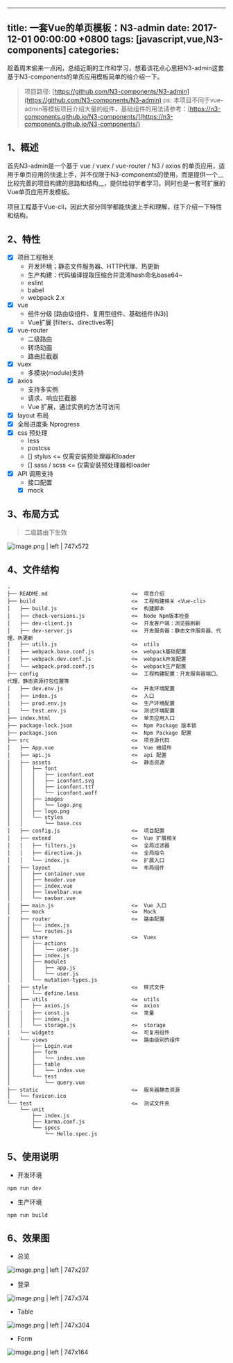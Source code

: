 
---
title: 一套Vue的单页模板：N3-admin
date: 2017-12-01 00:00:00 +0800
tags: [javascript,vue,N3-components]
categories: 
---

趁着周末偷来一点闲，总结近期的工作和学习，想着该花点心思把N3-admin这套基于N3-components的单页应用模板简单的给介绍一下。

> 项目路径: [https://github.com/N3-components/N3-admin](https://github.com/N3-components/N3-admin)
> ps: 本项目不同于vue-admin等模板项目介绍大量的组件，基础组件的用法请参考：[https://n3-components.github.io/N3-components/](https://n3-components.github.io/N3-components/)

## <a name="o929fd"></a>1、概述

首先N3-admin是一个基于 vue / vuex / vue-router / N3 / axios 的单页应用，适用于单页应用的快速上手，并不仅限于N3-components的使用，而是提供一个__比较完善的项目构建的思路和结构__，提供给初学者学习。同时也是一套可扩展的Vue单页应用开发模板。

<!-- more -->

项目工程基于Vue-cli，因此大部分同学都能快速上手和理解，往下介绍一下特性和结构。

## <a name="rfs6co"></a>2、特性

* [x] 项目工程相关
    * 开发环境；静态文件服务器、HTTP代理、热更新
    * 生产构建：代码编译提取压缩合并混淆hash命名base64~
    * eslint
    * babel
    * webpack 2.x
* [x] vue
    * 组件分级 [路由级组件、复用型组件、基础组件(N3)]
    * Vue扩展 [filters、directives等]
* [x] vue-router
    * 二级路由
    * 转场动画
    * 路由拦截器
* [x] vuex
    * 多模块(module)支持
* [x] axios
    * 支持多实例
    * 请求、响应拦截器
    * Vue 扩展，通过实例的方法可访问
* [x] layout 布局
* [x] 全局进度条 Nprogress
* [x] css 预处理
    * less
    * postcss
    * [] stylus         <=  仅需安装预处理器和loader
    * [] sass / scss    <=  仅需安装预处理器和loader
* [x] API 调用支持
    * 接口配置
    * [x] mock

## <a name="ikq0zs"></a>3、布局方式

> 二级路由下生效



![image.png | left | 747x572](https://cdn.yuque.com/yuque/0/2018/png/103147/1530283697133-97fca5d9-8f9c-4b07-9e93-55e49b950117.png "")


## <a name="6qzrsw"></a>4、文件结构

```
.
├── README.md                           <=  项目介绍
├── build                               <=  工程构建相关 <Vue-cli>
│   ├── build.js                        <=  构建脚本
│   ├── check-versions.js               <=  Node Npm版本检查
│   ├── dev-client.js                   <=  开发客户端：浏览器刷新
│   ├── dev-server.js                   <=  开发服务器：静态文件服务器、代理、热更新
│   ├── utils.js                        <=  utils
│   ├── webpack.base.conf.js            <=  webpack基础配置
│   ├── webpack.dev.conf.js             <=  webpack开发配置
│   └── webpack.prod.conf.js            <=  webpack生产配置
├── config                              <=  工程构建配置：开发服务器端口、代理，静态资源打包位置等
│   ├── dev.env.js                      <=  开发环境配置
│   ├── index.js                        <=  入口
│   ├── prod.env.js                     <=  生产环境配置
│   └── test.env.js                     <=  测试环境配置
├── index.html                          <=  单页应用入口
├── package-lock.json                   <=  Npm Package 版本锁
├── package.json                        <=  Npm Package 配置
├── src                                 <=  项目源代码
│   ├── App.vue                         <=  Vue 根组件
│   ├── api.js                          <=  api 配置
│   ├── assets                          <=  静态资源
│   │   ├── font
│   │   │   ├── iconfont.eot
│   │   │   ├── iconfont.svg
│   │   │   ├── iconfont.ttf
│   │   │   └── iconfont.woff
│   │   ├── images
│   │   │   └── logo.png
│   │   ├── logo.png
│   │   └── styles
│   │       └── base.css
│   ├── config.js                       <=  项目配置
│   ├── extend                          <=  Vue 扩展相关
│   │   ├── filters.js                  <=  全局过滤器
│   │   ├── directive.js                <=  全局指令
│   │   └── index.js                    <=  扩展入口
│   ├── layout                          <=  布局组件
│   │   ├── container.vue
│   │   ├── header.vue
│   │   ├── index.vue
│   │   ├── levelbar.vue
│   │   └── navbar.vue
│   ├── main.js                         <=  Vue 入口
│   ├── mock                            <=  Mock
│   ├── router                          <=  路由配置
│   │   ├── index.js
│   │   └── routes.js
│   ├── store                           <=  Vuex
│   │   ├── actions
│   │   │   └── user.js
│   │   ├── index.js
│   │   ├── modules
│   │   │   ├── app.js
│   │   │   └── user.js
│   │   └── mutation-types.js
│   ├── style                           <=  样式文件 
│   │   └── define.less
│   ├── utils                           <=  utils
│   │   ├── axios.js                    <=  axios
│   │   ├── const.js                    <=  常量
│   │   ├── index.js
│   │   └── storage.js                  <=  storage
│   └── widgets                         <=  可复用组件
│   └── views                           <=  路由级别的组件
│       ├── Login.vue
│       ├── form
│       │   └── index.vue
│       ├── table
│       │   └── index.vue
│       └── test
│           └── query.vue
├── static                              <=  服务器静态资源
│   └── favicon.ico
└── test                                <=  测试文件夹  
    └── unit
        ├── index.js
        ├── karma.conf.js
        └── specs
            └── Hello.spec.js
```

## <a name="mgo0eg"></a>5、使用说明

* 开发环境

```
npm run dev
```

* 生产环境

```
npm run build
```

## <a name="zkqutn"></a>6、效果图

* 总览



![image.png | left | 747x297](https://cdn.yuque.com/yuque/0/2018/png/103147/1530283709889-82696a81-067e-4481-ac8a-6ecfc91a3909.png "")


* 登录



![image.png | left | 747x374](https://cdn.yuque.com/yuque/0/2018/png/103147/1530283720334-3d42f6eb-8edd-4d3a-9a98-ab8655c1d06f.png "")


* Table



![image.png | left | 747x304](https://cdn.yuque.com/yuque/0/2018/png/103147/1530283730540-8cb186d9-ee7f-44fb-a9ae-c8c015731e22.png "")


* Form



![image.png | left | 747x164](https://cdn.yuque.com/yuque/0/2018/png/103147/1530283737892-39a531dc-d7a2-4e2d-8e06-3a649841ed24.png "")



